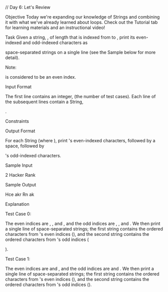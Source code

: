 // Day 6: Let's Review

Objective
Today we're expanding our knowledge of Strings and combining it with what we've already learned about loops. Check out the Tutorial tab for learning materials and an instructional video!

Task
Given a string,
, of length that is indexed from to , print its even-indexed and odd-indexed characters as

space-separated strings on a single line (see the Sample below for more detail).

Note:

is considered to be an even index.

Input Format

The first line contains an integer,
(the number of test cases).
Each line of the subsequent lines contain a String,

.

Constraints

Output Format

For each String
(where ), print 's even-indexed characters, followed by a space, followed by

's odd-indexed characters.

Sample Input

2
Hacker
Rank

Sample Output

Hce akr
Rn ak

Explanation

Test Case 0:







The even indices are , , and , and the odd indices are , , and . We then print a single line of space-separated strings; the first string contains the ordered characters from 's even indices (), and the second string contains the ordered characters from 's odd indices (

).

Test Case 1:





The even indices are and , and the odd indices are and . We then print a single line of space-separated strings; the first string contains the ordered characters from 's even indices (), and the second string contains the ordered characters from 's odd indices ().